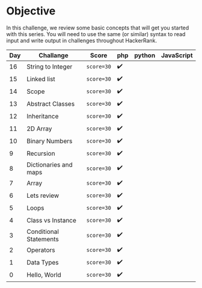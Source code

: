 # Objective

In this challenge, we review some basic concepts that will get you started with this series.
You will need to use the same (or similar) syntax to read input and write output in challenges throughout HackerRank.

| Day | Challange | Score | php | python | JavaScript |
|---|---|---|---|---|---|
| 16 | String to Integer | `score=30` | :heavy_check_mark: | | |
| 15 | Linked list | `score=30` | :heavy_check_mark: | | |
| 14 | Scope | `score=30` | :heavy_check_mark: | | |
| 13 | Abstract Classes | `score=30` | :heavy_check_mark: | | |
| 12 | Inheritance | `score=30` | :heavy_check_mark: | | |
| 11 | 2D Array| `score=30` | :heavy_check_mark: | | |
| 10 | Binary Numbers | `score=30` | :heavy_check_mark: | | |
| 9 | Recursion | `score=30` | :heavy_check_mark: | | |
| 8 | Dictionaries and maps | `score=30` | :heavy_check_mark: | | |
| 7 | Array | `score=30` | :heavy_check_mark: | | |
| 6 | Lets review | `score=30` | :heavy_check_mark: | | |
| 5 | Loops | `score=30` | :heavy_check_mark: | | |
| 4 | Class vs Instance | `score=30` | :heavy_check_mark: | | |
| 3 | Conditional Statements | `score=30` | :heavy_check_mark: | | |
| 2 | Operators | `score=30` | :heavy_check_mark: | | |
| 1 | Data Types | `score=30` | :heavy_check_mark: | | |
| 0 | Hello, World | `score=30` | :heavy_check_mark: | | |
